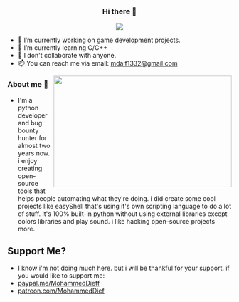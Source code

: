 <h3 align="center"> Hi there 👋</h3>

<p align="center">
  <img src="https://komarev.com/ghpvc/?username=DEMON1A">
</p>

<!--
**DEMON1A/DEMON1A** is a ✨ _special_ ✨ repository because its `README.md` (this file) appears on your GitHub profile.

Here are some ideas to get you started:
-->

- 🔭 I’m currently working on game development projects.
- 🌱 I’m currently learning C/C++
- 👯 I don't collaborate with anyone.
- 📫 You can reach me via email: mdaif1332@gmail.com

<img align="right" width="400" height="250" src="https://github-readme-stats.vercel.app/api?username=DEMON1A">

### About me :dizzy:
- I'm a python developer and bug bounty hunter for almost two years now. i enjoy creating open-source tools that helps people automating what they're doing. i did create some cool projects like easyShell that's using it's own scripting language to do a lot of stuff. it's 100% built-in python without using external libraries except colors libraries and play sound. i like hacking open-source projects more.

## Support Me?
- I know i'm not doing much here. but i will be thankful for your support. if you would like to support me:
- [paypal.me/MohammedDieff](https://paypal.me/MohammedDieff)
- [patreon.com/MohammedDief](https://www.patreon.com/MohammedDief)
